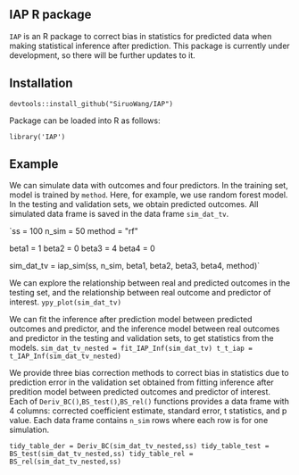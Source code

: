 ## IAP R package

`IAP` is an R package to correct bias in statistics for predicted data when making statistical inference after prediction. This package is currently under development, so there will be further updates to it.

## Installation

    devtools::install_github("SiruoWang/IAP")
    
Package can be loaded into R as follows:

    library('IAP')
    
## Example

We can simulate data with outcomes and four predictors. In the training set, model is trained by `method`. Here, for example, we use random forest model. In the testing and validation sets, we obtain predicted outcomes. All simulated data frame is saved in the data frame `sim_dat_tv`.

`ss = 100
 n_sim = 50
 method = "rf"

 beta1 = 1
 beta2 = 0
 beta3 = 4
 beta4 = 0
 
 sim_dat_tv = iap_sim(ss, n_sim, beta1, beta2, beta3, beta4, method)`
 
We can explore the relationship between real and predicted outcomes in the testing set, and the relationship between real outcome and predictor of interest.
`ypy_plot(sim_dat_tv)`

We can fit the inference after prediction model between predicted outcomes and predictor, and the inference model between real outcomes and predictor in the testing and validation sets, to get statistics from the models.
`sim_dat_tv_nested = fit_IAP_Inf(sim_dat_tv)
 t_t_iap = t_IAP_Inf(sim_dat_tv_nested)`

We provide three bias correction methods to correct bias in statistics due to prediction error in the validation set obtained from fitting inference after predition model between predicted outcomes and predictor of interest. Each of `Deriv_BC()`,`BS_test()`,`BS_rel()` functions provides a data frame with 4 columns: corrected coefficient estimate, standard error, t statistics, and p value. Each data frame contains `n_sim` rows where each row is for one simulation.

`tidy_table_der = Deriv_BC(sim_dat_tv_nested,ss)
 tidy_table_test = BS_test(sim_dat_tv_nested,ss)
 tidy_table_rel = BS_rel(sim_dat_tv_nested,ss)`


